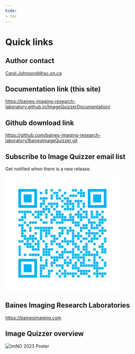 ```yaml
---
hide:
- toc
---
```

<!-- let javascript handle toc on left sidebar -->

# Quick links

## Author contact

Carol.Johnson@lhsc.on.ca

## Documentation link (this site)

<https://baines-imaging-research-laboratory.github.io/ImageQuizzerDocumentation/>


## Github download link

<https://github.com/baines-imaging-research-laboratory/BainesImageQuizzer.git>

## Subscribe to Image Quizzer email list

Get notified when there is a new release.

![Email subscribe](assets/QRCode.png)

## Baines Imaging Research Laboratories

<https://bainesimaging.com>

## Image Quizzer overview

![ImNO 2023 Poster](assets/Poster_ImNO2023.png)

